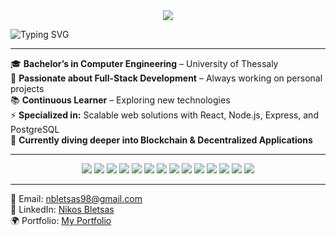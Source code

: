 <div align="center">
  <img src="https://capsule-render.vercel.app/api?text=Welcome%20to%20My%20GitHub!&animation=fadeIn&type=waving&color=gradient&fontColor=white&height=180&fontSize=35" />
</div>

![Typing SVG](https://readme-typing-svg.herokuapp.com?font=Fira+Code&pause=800&color=F7B93E&width=550&lines=Hey%2C+I'm+Nikos+Bletsas!+👋;Full-Stack+Developer+%7C+Blockchain+Enthusiast;Always+Learning+and+Building!🚀)  

---


🎓 <strong>Bachelor’s in Computer Engineering</strong> – University of Thessaly <br>
🚀 <strong>Passionate about Full-Stack Development</strong> – Always working on personal projects <br>
📚 <strong>Continuous Learner</strong> – Exploring new technologies <br>
⚡ <strong>Specialized in:</strong> Scalable web solutions with React, Node.js, Express, and PostgreSQL <br>
🔗 <strong>Currently diving deeper into Blockchain & Decentralized Applications</strong>  


---


<div align="center">
  <img src="https://img.shields.io/badge/javascript-F7DF1E?style=for-the-badge&logo=javascript&logoColor=black"/>
  <img src="https://img.shields.io/badge/python-3776AB?style=for-the-badge&logo=python&logoColor=white"/>
  <img src="https://img.shields.io/badge/Solidity-363636?style=for-the-badge&logo=solidity&logoColor=white"/>  
  <img src="https://img.shields.io/badge/html5-E34F26?style=for-the-badge&logo=html5&logoColor=white"/>
  <img src="https://img.shields.io/badge/css3-1572B6?style=for-the-badge&logo=css3&logoColor=white"/>
  <img src="https://img.shields.io/badge/tailwindcss-06B6D4?style=for-the-badge&logo=tailwindcss&logoColor=white"/>
  <img src="https://img.shields.io/badge/react-61DAFB?style=for-the-badge&logo=react&logoColor=black"/>  
  <img src="https://img.shields.io/badge/node.js-339933?style=for-the-badge&logo=node.js&logoColor=white"/>
  <img src="https://img.shields.io/badge/express.js-000000?style=for-the-badge&logo=express&logoColor=white"/>
  <img src="https://img.shields.io/badge/flask-000000?style=for-the-badge&logo=flask&logoColor=white"/>    
  <img src="https://img.shields.io/badge/MongoDB-4EA94B?style=for-the-badge&logo=mongodb&logoColor=white"/>
  <img src="https://img.shields.io/badge/postgresql-336791?style=for-the-badge&logo=postgresql&logoColor=white"/>
  <img src="https://img.shields.io/badge/git-F05032?style=for-the-badge&logo=git&logoColor=white"/>
  <img src="https://img.shields.io/badge/postman-FF6C37?style=for-the-badge&logo=postman&logoColor=white"/>
</div>

---

📩 Email: [nbletsas98@gmail.com](mailto:nbletsas98@gmail.com)  
💼 LinkedIn: [Nikos Bletsas](https://www.linkedin.com/in/nikos-bletsas/)  
🌍 Portfolio: [My Portfolio](https://nikosmple.github.io/my-portfolio/)  
